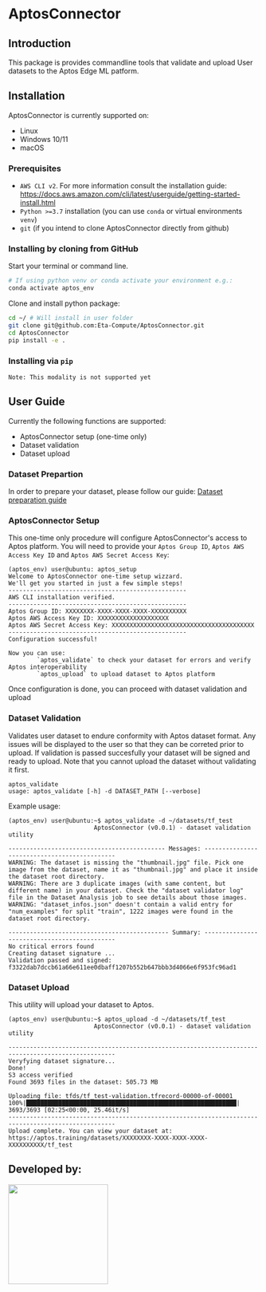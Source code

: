 # AptosConnector

## Introduction

This package is provides commandline tools that validate and upload User datasets to the Aptos Edge ML patform.

## Installation

AptosConnector is currently supported on:
* Linux
* Windows 10/11
* macOS

### Prerequisites
* `AWS CLI v2`. For more information consult the installation guide: https://docs.aws.amazon.com/cli/latest/userguide/getting-started-install.html
* `Python >=3.7` installation (you can use `conda` or virtual environments `venv`)
* `git` (if you intend to clone AptosConnector directly from github)

### Installing by cloning from GitHub

Start your terminal or command line.
```bash
# If using python venv or conda activate your environment e.g.:
conda activate aptos_env
```

Clone and install python package:
```bash
cd ~/ # Will install in user folder
git clone git@github.com:Eta-Compute/AptosConnector.git
cd AptosConnector
pip install -e .
```

### Installing via `pip`

~~~
Note: This modality is not supported yet
~~~

## User Guide

Currently the following functions are supported:
* AptosConnector setup (one-time only)
* Dataset validation
* Dataset upload

### Dataset Prepartion

In order to prepare your dataset, please follow our guide: [Dataset preparation guide](docs/dataset_preparation.md)

### AptosConnector Setup

This one-time only procedure will configure AptosConnector's access to Aptos platform. You will need to provide your `Aptos Group ID`, `Aptos AWS Access Key ID` and `Aptos AWS Secret Access Key`:

```
(aptos_env) user@ubuntu: aptos_setup
Welcome to AptosConnector one-time setup wizzard.
We'll get you started in just a few simple steps!
--------------------------------------------------
AWS CLI installation verified.
--------------------------------------------------
Aptos Group ID: XXXXXXXX-XXXX-XXXX-XXXX-XXXXXXXXXX
Aptos AWS Access Key ID: XXXXXXXXXXXXXXXXXXXX
Aptos AWS Secret Access Key: XXXXXXXXXXXXXXXXXXXXXXXXXXXXXXXXXXXXXXXX
--------------------------------------------------
Configuration successful!

Now you can use:
        `aptos_validate` to check your dataset for errors and verify Aptos interoperability
        `aptos_upload` to upload dataset to Aptos platform

```
Once configuration is done, you can proceed with dataset validation and upload

### Dataset Validation
Validates user dataset to endure conformity with Aptos dataset format. Any issues will be displayed to the user so that they can be correted prior to upload. If validation is passed succesfully your dataset will be signed and ready to upload. Note that you cannot upload the dataset without validating it first.
```
aptos_validate
usage: aptos_validate [-h] -d DATASET_PATH [--verbose]
```
Example usage:

```
(aptos_env) user@ubuntu:~$ aptos_validate -d ~/datasets/tf_test
                        AptosConnector (v0.0.1) - dataset validation utility

-------------------------------------------- Messages: ---------------------------------------------
WARNING: The dataset is missing the "thumbnail.jpg" file. Pick one image from the dataset, name it as "thumbnail.jpg" and place it inside the dataset root directory.
WARNING: There are 3 duplicate images (with same content, but different name) in your dataset. Check the "dataset validator log" file in the Dataset Analysis job to see details about those images.
WARNING: "dataset_infos.json" doesn't contain a valid entry for "num_examples" for split "train", 1222 images were found in the dataset root directory.

--------------------------------------------- Summary: ---------------------------------------------
No critical errors found
Creating dataset signature ...
Validation passed and signed: f3322dab7dccb61a66e611ee0dbaff1207b552b647bbb3d4066e6f953fc96ad1
```

### Dataset Upload

This utility will upload your dataset to Aptos.

```
(aptos_env) user@ubuntu:~$ aptos_upload -d ~/datasets/tf_test
                        AptosConnector (v0.0.1) - dataset validation utility

----------------------------------------------------------------------------------------------------
Veryfying dataset signature...
Done!
S3 access verified
Found 3693 files in the dataset: 505.73 MB

Uploading file: tfds/tf_test-validation.tfrecord-00000-of-00001
100%|███████████████████████████████████████████████████████████| 3693/3693 [02:25<00:00, 25.46it/s]
----------------------------------------------------------------------------------------------------
Upload complete. You can view your dataset at: https://aptos.training/datasets/XXXXXXXX-XXXX-XXXX-XXXX-XXXXXXXXXX/tf_test
```
## Developed by:

<img src="https://etacompute.com/wp-content/uploads/2021/09/eta-logo.svg" width="200">